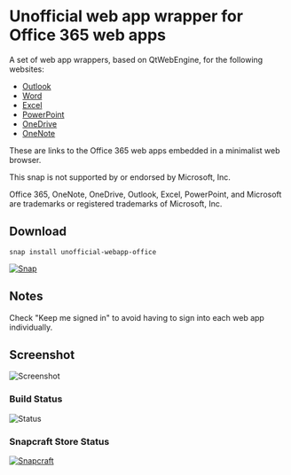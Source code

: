 # Unofficial web app wrapper for Office 365 web apps

A set of web app wrappers, based on QtWebEngine, for the following websites:

- [Outlook](https://outlook.live.com/mail/0/inbox)
- [Word](https://www.office.com/launch/word)
- [Excel](https://www.office.com/launch/excel)
- [PowerPoint](https://www.office.com/launch/powerpoint)
- [OneDrive](https://onedrive.live.com/)
- [OneNote](https://www.onenote.com/notebooks)

These are links to the Office 365 web apps embedded in a minimalist web browser.

This snap is not supported by or endorsed by Microsoft, Inc.

Office 365, OneNote, OneDrive, Outlook, Excel, PowerPoint, and Microsoft are trademarks or registered trademarks of Microsoft, Inc.

## Download

```
snap install unofficial-webapp-office
```

[![Snap](https://snapcraft.io/static/images/badges/en/snap-store-black.svg)](https://snapcraft.io/unofficial-webapp-office)

## Notes

Check "Keep me signed in" to avoid having to sign into each web app individually.

## Screenshot

![Screenshot](https://res.cloudinary.com/canonical/image/fetch/f_auto,q_auto,fl_sanitize,w_819,h_614/https://dashboard.snapcraft.io/site_media/appmedia/2019/12/Screenshot_from_2019-12-14_01-27-09.png)

### Build Status

![Status](https://github.com/sirredbeard/unofficial-webapp-office/workflows/snapcraft/badge.svg)

### Snapcraft Store Status

[![Snapcraft](https://snapcraft.io/unofficial-webapp-office/badge.svg)](https://snapcraft.io/unofficial-webapp-office)
